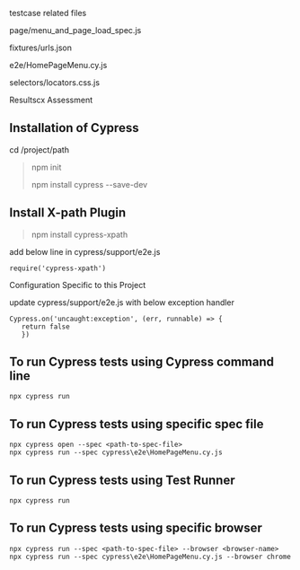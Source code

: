 testcase related files

page/menu_and_page_load_spec.js

fixtures/urls.json

e2e/HomePageMenu.cy.js

selectors/locators.css.js





Resultscx Assessment

## Installation of Cypress

cd  /project/path
> npm init
> 
> npm install cypress --save-dev


## Install X-path Plugin
> npm install cypress-xpath
>
 add below line in cypress/support/e2e.js
 ```
require('cypress-xpath')
```

 Configuration Specific to this Project
 
 update cypress/support/e2e.js with below exception handler
 
 ```
 Cypress.on('uncaught:exception', (err, runnable) => {
    return false
    })
```

## To run Cypress tests using Cypress command line
```
npx cypress run
```

## To run Cypress tests using specific spec file

```
npx cypress open --spec <path-to-spec-file>
npx cypress run --spec cypress\e2e\HomePageMenu.cy.js
```


## To run Cypress tests using Test Runner
```
npx cypress run
```

## To run Cypress tests using specific browser

```
npx cypress run --spec <path-to-spec-file> --browser <browser-name>
npx cypress run --spec cypress\e2e\HomePageMenu.cy.js --browser chrome
```
